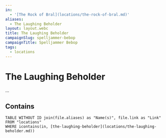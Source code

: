 ```yaml
---
in:
  - '[The Rock of Bral](locations/the-rock-of-bral.md)'
aliases:
  - The Laughing Beholder
layout: layout.webc
title: The Laughing Beholder
campaignSlug: spelljammer-bebop
campaignTitle: Spelljammer Bebop
tags:
  - locations
---
```

# The Laughing Beholder

...

## Contains
```dataview
TABLE WITHOUT ID join(file.aliases) as "Name(s)", file.link as "Link"
FROM "locations"
WHERE icontains(in, [the-laughing-beholder](locations/the-laughing-beholder.md))
```

